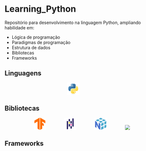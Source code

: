 # Learning_Python

Repositório para desenvolvimento na linguagem Python, ampliando habilidade em: 
* Lógica de programação
* Paradigmas de programação
* Estrutura de dados
* Bibliotecas
* Frameworks

## Linguagens
<div align = "center">
    <img height="40" src="https://raw.githubusercontent.com/devicons/devicon/master/icons/python/python-original.svg">
     &nbsp;&nbsp;&nbsp;&nbsp;&nbsp;&nbsp;&nbsp;&nbsp;&nbsp;&nbsp;&nbsp;&nbsp;&nbsp;
</div>

## Bibliotecas
<div align = "center">
    <img height="40" src="https://raw.githubusercontent.com/devicons/devicon/master/icons/tensorflow/tensorflow-original.svg">
     &nbsp;&nbsp;&nbsp;&nbsp;&nbsp;&nbsp;&nbsp;&nbsp;&nbsp;&nbsp;&nbsp;&nbsp;&nbsp;
      <img height="40" src="https://raw.githubusercontent.com/devicons/devicon/master/icons/pandas/pandas-original.svg">
     &nbsp;&nbsp;&nbsp;&nbsp;&nbsp;&nbsp;&nbsp;&nbsp;&nbsp;&nbsp;&nbsp;&nbsp;&nbsp;
      <img height="40" src="https://raw.githubusercontent.com/devicons/devicon/master/icons/numpy/numpy-original.svg">
     &nbsp;&nbsp;&nbsp;&nbsp;&nbsp;&nbsp;&nbsp;&nbsp;&nbsp;&nbsp;&nbsp;&nbsp;&nbsp;
     <img height="40" src="https://cdn.jsdelivr.net/gh/devicons/devicon/icons/minitab/minitab-plain.svg" />
     
</div>

## Frameworks

[//]: <div align = "center">
[//]:     <img  height="60" src="https://cdn.jsdelivr.net/gh/devicons/devicon/icons/django/django-original.svg" />
[//]:      &nbsp;&nbsp;&nbsp;&nbsp;&nbsp;&nbsp;&nbsp;&nbsp;&nbsp;&nbsp;&nbsp;&nbsp;&nbsp;
         
[//]: </div>


